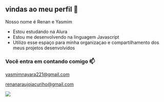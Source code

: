 ## vindas ao meu perfil 🍒

Nosso nome é Renan e Yasmim

- Estou estudando na Alura
- Estou me desenvolvendo na linguagem Javascript
- Utilizo esse espaço para minha organizaçao e compartilhamento dos meus projetos desenvolvidos

### Você entra em contando comigo 📫

yasmimnayara221@gmail.com

renanaraujojacuriho@gmail.com

![](https://media1.tenor.com/m/pRBy9s162rkAAAAC/vicserra.gif)

